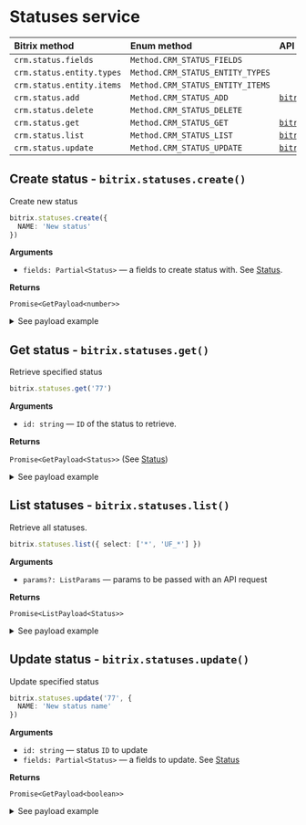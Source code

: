 
# Statuses service

| Bitrix method             | Enum method                      | API                                                                                           |
| :------------------------ | :------------------------------- | :-------------------------------------------------------------------------------------------- |
| `crm.status.fields`       | `Method.CRM_STATUS_FIELDS`       |                                                                                               |
| `crm.status.entity.types` | `Method.CRM_STATUS_ENTITY_TYPES` |                                                                                               |
| `crm.status.entity.items` | `Method.CRM_STATUS_ENTITY_ITEMS` |                                                                                               |
| `crm.status.add`          | `Method.CRM_STATUS_ADD`          | [`bitrix.statuses.create()`](#create-status---bitrixstatusescreate)                           |
| `crm.status.delete`       | `Method.CRM_STATUS_DELETE`       |                                                                                               |
| `crm.status.get`          | `Method.CRM_STATUS_GET`          | [`bitrix.statuses.get()`](#get-status---bitrixstatusesget)                                    |
| `crm.status.list`         | `Method.CRM_STATUS_LIST`         | [`bitrix.statuses.list()`](#list-statuses---bitrixstatuseslist)                               |
| `crm.status.update`       | `Method.CRM_STATUS_UPDATE`       | [`bitrix.statuses.update()`](#update-status---bitrixstatusesupdate)                           |

## Create status - `bitrix.statuses.create()`

Create new status

```ts
bitrix.statuses.create({
  NAME: 'New status'
})
```

**Arguments**

* `fields: Partial<Status>` — a fields to create status with. See [Status](/source/services/statuses/entities.ts).

**Returns**

`Promise<GetPayload<number>>`

<details>
<summary>See payload example</summary>

```ts
{
  result: 77,
  time: {
    start: 1567372034.625375,
    finish: 1567372034.8204,
    duration: 0.19502496719360352,
    processing: 0.03838515281677246,
    date_start: "2019-09-02T00:07:14+03:00",
    date_finish: "2019-09-02T00:07:14+03:00"
  }
}
```

</details>

## Get status - `bitrix.statuses.get()`

Retrieve specified status

```ts
bitrix.statuses.get('77')
```

**Arguments**

* `id: string` — `ID` of the status to retrieve.

**Returns**

`Promise<GetPayload<Status>>` (See [Status](/source/services/statuses/entities.ts))

<details>
<summary>See payload example</summary>

```ts
// @todo Add
```

</details>

## List statuses - `bitrix.statuses.list()`

Retrieve all statuses.

```ts
bitrix.statuses.list({ select: ['*', 'UF_*'] })
```

**Arguments**

* `params?: ListParams` — params to be passed with an API request

**Returns**

`Promise<ListPayload<Status>>`

<details>
<summary>See payload example</summary>

```ts
// @todo Add
```

</details>

## Update status - `bitrix.statuses.update()`

Update specified status

```ts
bitrix.statuses.update('77', {
  NAME: 'New status name'
})
```

**Arguments**

* `id: string` — status `ID` to update
* `fields: Partial<Status>` — a fields to update. See [Status](/source/services/statuses/entities.ts)

**Returns**

`Promise<GetPayload<boolean>>`

<details>
<summary>See payload example</summary>

```ts
{
  result: true,
  time: {
    start: 1567372034.625375,
    finish: 1567372034.8204,
    duration: 0.19502496719360352,
    processing: 0.03838515281677246,
    date_start: "2019-09-02T00:07:14+03:00",
    date_finish: "2019-09-02T00:07:14+03:00"
  }
}
```

</details>